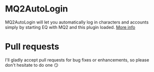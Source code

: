# MQ2AutoLogin
MQ2AutoLogin will let you automatically log in characters and accounts simply by starting EQ with MQ2 and this plugin loaded.  [More info](http://www.macroquest2.com/phpBB3/viewtopic.php?f=50&t=16427)

# Pull requests
I'll gladly accept pull requests for bug fixes or enhancements, so please don't hesitate to do one :smirk:
